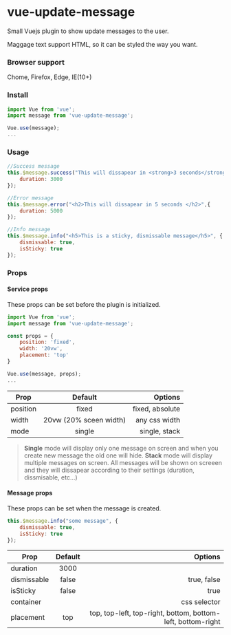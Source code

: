 # vue-update-message
Small Vuejs plugin to show update messages to the user. 

Maggage text support HTML, so it can be styled the way you want. 

### Browser support

Chome, Firefox, Edge, IE(10+)

### Install

```javascript
import Vue from 'vue';
import message from 'vue-update-message';

Vue.use(message);
...
```
### Usage

```javascript
//Success message
this.$message.success("This will dissapear in <strong>3 seconds</strong>", {
    duration: 3000
});
```

```javascript
//Error message
this.$message.error("<h2>This will dissapear in 5 seconds </h2>",{
    duration: 5000
});
```

```javascript
//Info message
this.$message.info("<h5>This is a sticky, dismissable message</h5>", {
    dismissable: true,
    isSticky: true
});
```

### Props

#### Service props
These props can be set before the plugin is initialized.

```javascript
import Vue from 'vue';
import message from 'vue-update-message';

const props = {
    position: 'fixed',
    width: '20vw',
    placement: 'top'
}

Vue.use(message, props);
...
```
| Prop          | Default                | Options         |
| ------------- |:----------------------:| ---------------:|
| position      | fixed                  | fixed, absolute |
| width         | 20vw (20% sceen width) | any css width   |   
| mode          | single                 | single, stack   |

>**Single** mode will display only one message on screen and when you create new message the old one will hide. 
>**Stack** mode will display multiple messages on screen. All messages will be shown on screeen and they will dissapear according to their settings (duration, dissmisable, etc...)

#### Message props
These props can be set when the message is created.
```javascript
this.$message.info("some message", {
    dismissable: true,
    isSticky: true
});
```

| Prop          | Default  | Options                                                    |
| ------------- |:--------:| ----------------------------------------------------------:|
| duration      | 3000     |                                                            |
| dismissable   | false    | true, false                                                |   
| isSticky      | false    | true                                                       |
| container     |          | css selector                                               |
| placement     | top      | top, top-left, top-right, bottom, bottom-left, bottom-right|